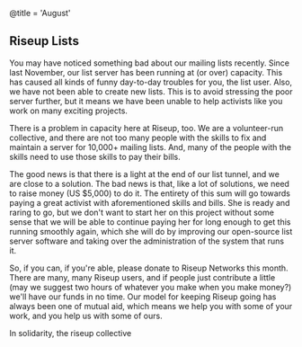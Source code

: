 @title = 'August'

## Riseup Lists

You may have noticed something bad about our mailing lists recently.  Since last November, our list server has been running at (or over) capacity.  This has caused all kinds of funny day-to-day troubles for you, the list user.  Also, we have not been able to create new lists.  This is to avoid stressing the poor server further, but it means we have been unable to help activists like you work on many exciting projects.

There is a problem in capacity here at Riseup, too.  We are a volunteer-run collective, and there are not too many people with the skills to fix and maintain a server for 10,000+ mailing lists.  And, many of the people with the skills need to use those skills to pay their bills.

The good news is that there is a light at the end of our list tunnel, and we are close to a solution.  The bad news is that, like a lot of solutions, we need to raise money (US $5,000) to do it.  The entirety of this sum will go towards paying a great activist with aforementioned skills and bills. She is ready and raring to go, but we don't want to start her on this project without some sense that we will be able to continue paying her for long enough to get this running smoothly again, which she will do by improving our open-source list server software and taking over the administration of the system that runs it.

So, if you can, if you're able, please donate to Riseup Networks this month. There are many, many Riseup users, and if people just contribute a little (may we suggest two hours of whatever you make when you make money?) we'll have our funds in no time. Our model for keeping Riseup going has always been one of mutual aid, which means we help you with some of your work, and you help us with some of ours.

In solidarity,
the riseup collective
